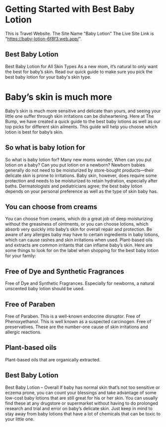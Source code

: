 <!-- @format -->

# Getting Started with Best Baby Lotion

This is Travel Website. The Site Name "Baby Lotion" The Live Site Link is "https://baby-lotion-6f8f3.web.app/".

## Best Baby Lotion

Best Baby Lotion for All Skin Types As a new mom, it’s natural to only want the best for baby’s skin. Read our quick guide to make sure you pick the best baby lotion for your baby's skin type.

# Baby’s skin is much more

Baby’s skin is much more sensitive and delicate than yours, and seeing your little one suffer through skin irritations can be disheartening. Here at The Bump, we have created a quick guide to the best baby lotions as well as our top picks for different skin ailments. This guide will help you choose which lotion is best for baby’s skin.

## So what is baby lotion for

So what is baby lotion for? Many new moms wonder, When can you put lotion on a baby? Can you put lotion on a newborn? Newborn babies generally do not need to be moisturized by store-bought products—their delicate skin is prone to irritations. Baby skin, however, does require some protection and needs to be moisturized to retain hydration, especially after baths. Dermatologists and pediatricians agree; the best baby lotion depends on your personal preference as well as the type of skin baby has.

## You can choose from creams

You can choose from creams, which do a great job of deep moisturizing without the greasiness of ointments, or you can choose lotions, which absorb very quickly into baby’s skin for overall repair and protection. Be aware of any allergies baby may have to certain ingredients in baby lotions, which can cause rashes and skin irritations when used. Plant-based oils and extracts are common irritants that can inflame baby’s skin. Here are some things to look for on the label when shopping for the best baby lotion for your family:

## Free of Dye and Synthetic Fragrances

Free of Dye and Synthetic Fragrances. Especially for newborns, a natural unscented baby lotion should be used.

## Free of Paraben

Free of Paraben. This is a well-known endocrine disruptor. Free of Phenoxyethanol. This is well known as a suspected carcinogen. Free of preservatives. These are the number-one cause of skin irritations and allergic reactions.

## Plant-based oils

Plant-based oils that are organically extracted.

## Best Baby Lotion

Best Baby Lotion – Overall If baby has normal skin that’s not too sensitive or eczema prone, you can count your blessings and take advantage of some low-cost baby lotions that are still great for his or her skin. You can usually find these at any drugstore or supermarket without having to do prolonged research and trial and error on baby’s delicate skin. Just keep in mind to stay away from baby lotions that have a lot of chemicals that can be toxic to your little one.
